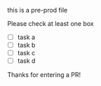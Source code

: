 this is a pre-prod file

Please check at least one box
<!-- required_checkboxes:ge:1 -->
- [ ] task a
- [ ] task b
- [ ] task c
- [ ] task d
<!-- end required_checkboxes -->

Thanks for entering a PR!
